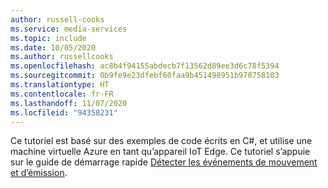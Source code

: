 ```yaml
---
author: russell-cooks
ms.service: media-services
ms.topic: include
ms.date: 10/05/2020
ms.author: russellcooks
ms.openlocfilehash: ac8b4f94155abdecb7f13562d89ee3d6c78f5394
ms.sourcegitcommit: 0b9fe9e23dfebf60faa9b451498951b970758103
ms.translationtype: HT
ms.contentlocale: fr-FR
ms.lasthandoff: 11/07/2020
ms.locfileid: "94358231"
---
```

Ce tutoriel est basé sur des exemples de code écrits en C#, et utilise une machine virtuelle Azure en tant qu’appareil IoT Edge. Ce tutoriel s’appuie sur le guide de démarrage rapide [Détecter les événements de mouvement et d’émission](../../../detect-motion-emit-events-quickstart.md).
